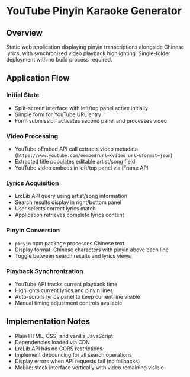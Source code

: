 # YouTube Pinyin Karaoke Generator

## Overview
Static web application displaying pinyin transcriptions alongside Chinese lyrics, with synchronized video playback highlighting. Single-folder deployment with no build process required.

## Application Flow

### Initial State
- Split-screen interface with left/top panel active initially
- Simple form for YouTube URL entry
- Form submission activates second panel and processes video

### Video Processing
- YouTube oEmbed API call extracts video metadata (`https://www.youtube.com/oembed?url=<video_url>&format=json`)
- Extracted title populates editable artist/song field
- YouTube video embeds in left/top panel via iFrame API

### Lyrics Acquisition
- LrcLib API query using artist/song information
- Search results display in right/bottom panel
- User selects correct lyrics match
- Application retrieves complete lyrics content

### Pinyin Conversion
- `pinyin` npm package processes Chinese text
- Display format: Chinese characters with pinyin above each line
- Toggle between search results and lyrics views

### Playback Synchronization
- YouTube API tracks current playback time
- Highlights current lyrics and pinyin lines
- Auto-scrolls lyrics panel to keep current line visible
- Manual timing adjustment controls available

## Implementation Notes

- Plain HTML, CSS, and vanilla JavaScript
- Dependencies loaded via CDN
- LrcLib API has no CORS restrictions
- Implement debouncing for all search operations
- Display errors when API requests fail (no fallbacks)
- Mobile: stack interface vertically with video remaining visible
